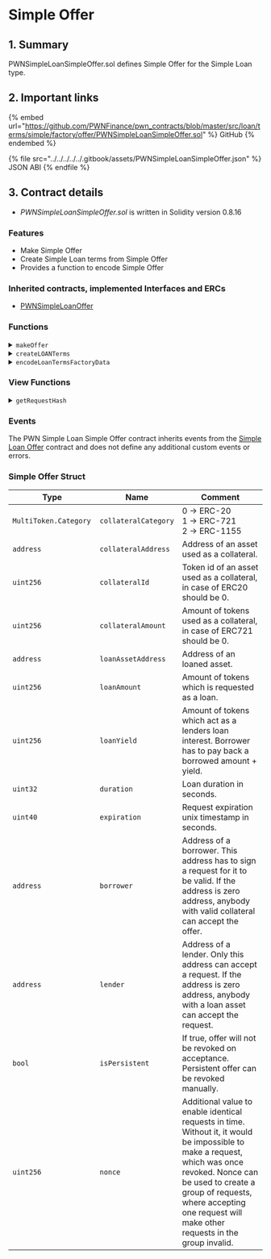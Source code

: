 # Simple Offer

## 1. Summary

PWNSimpleLoanSimpleOffer.sol defines Simple Offer for the Simple Loan type.

## 2. Important links

{% embed url="https://github.com/PWNFinance/pwn_contracts/blob/master/src/loan/terms/simple/factory/offer/PWNSimpleLoanSimpleOffer.sol" %}
GitHub
{% endembed %}

{% file src="../../../../../.gitbook/assets/PWNSimpleLoanSimpleOffer.json" %}
JSON ABI
{% endfile %}

## 3. Contract details

* _PWNSimpleLoanSimpleOffer.sol_ is written in Solidity version 0.8.16

### Features

* Make Simple Offer
* Create Simple Loan terms from Simple Offer
* Provides a function to encode Simple Offer

### Inherited contracts, implemented Interfaces and ERCs

* [PWNSimpleLoanOffer](./)

### Functions

<details>

<summary><code>makeOffer</code></summary>

#### Overview

Make an on-chain simple offer.

This function takes one argument supplied by the caller:

* `Offer calldata`**`offer`** - Offer struct with the simple offer parameters

#### Implementation

```solidity
function makeOffer(Offer calldata offer) external {
    _makeOffer(getOfferHash(offer), offer.lender);
}
```

</details>

<details>

<summary><code>createLOANTerms</code></summary>

#### Overview

Builds simple loan terms from given data.

This function takes three arguments supplied by the loan type:

* `address`**`caller`** - The caller of the `createLoan` function on the Loan contract
* `bytes calldata`**`factoryData`** - Encoded data for the Loan Terms factory
* `bytes calldata`**`signature`** - Singed loan factory data

#### Implementation

```solidity
function createLOANTerms(
    address caller,
    bytes calldata factoryData,
    bytes calldata signature
) external override onlyActiveLoan returns (PWNLOANTerms.Simple memory loanTerms) {

    Offer memory offer = abi.decode(factoryData, (Offer));
    bytes32 offerHash = getOfferHash(offer);

    address lender = offer.lender;
    address borrower = caller;

    // Check that offer has been made via on-chain tx, EIP-1271 or signed off-chain
    if (offersMade[offerHash] == false)
        if (PWNSignatureChecker.isValidSignatureNow(lender, offerHash, signature) == false)
            revert InvalidSignature();

    // Check valid offer
    if (offer.expiration != 0 && block.timestamp >= offer.expiration)
        revert OfferExpired();

    if (revokedOfferNonce.isNonceRevoked(lender, offer.nonce) == true)
        revert NonceAlreadyRevoked();

    if (offer.borrower != address(0))
        if (borrower != offer.borrower)
            revert CallerIsNotStatedBorrower(offer.borrower);

    if (offer.duration < MIN_LOAN_DURATION)
        revert InvalidDuration();

    // Prepare collateral and loan asset
    MultiToken.Asset memory collateral = MultiToken.Asset({
        category: offer.collateralCategory,
        assetAddress: offer.collateralAddress,
        id: offer.collateralId,
        amount: offer.collateralAmount
    });
    MultiToken.Asset memory loanAsset = MultiToken.Asset({
        category: MultiToken.Category.ERC20,
        assetAddress: offer.loanAssetAddress,
        id: 0,
        amount: offer.loanAmount
    });

    // Create loan object
    loanTerms = PWNLOANTerms.Simple({
        lender: lender,
        borrower: borrower,
        expiration: uint40(block.timestamp) + offer.duration,
        collateral: collateral,
        asset: loanAsset,
        loanRepayAmount: offer.loanAmount + offer.loanYield
    });

    // Revoke offer if not persistent
    if (!offer.isPersistent)
        revokedOfferNonce.revokeNonce(lender, offer.nonce);
}
```

</details>

<details>

<summary><code>encodeLoanTermsFactoryData</code></summary>

#### Overview

Returns encoded input data for the loan terms factory (inherited by this contract).

This function takes one argument supplied by the caller:

* `Offer memory`**`offer`** - Simple offer struct to encode

#### Implementation

```solidity
function encodeLoanTermsFactoryData(Offer memory offer) external pure returns (bytes memory) {
    return abi.encode(offer);
}
```

</details>

### View Functions

<details>

<summary><code>getRequestHash</code></summary>

#### Overview

Returns a simple offer hash according to [EIP-712](https://eips.ethereum.org/EIPS/eip-712).

This function takes one argument supplied by the caller:

* `Offer memory`**`offer`** - Simple offer struct to get hash of

#### Implementation

```solidity
function getOfferHash(Offer memory offer) public view returns (bytes32) {
    return keccak256(abi.encodePacked(
        hex"1901",
        DOMAIN_SEPARATOR,
        keccak256(abi.encodePacked(
            OFFER_TYPEHASH,
            abi.encode(offer)
        ))
    ));
}
```

</details>

### Events

The PWN Simple Loan Simple Offer contract inherits events from the [Simple Loan Offer](./) contract and does not define any additional custom events or errors.

### Simple Offer Struct

<table><thead><tr><th width="157.09421454876235">Type</th><th width="146.45656287647148">Name</th><th>Comment</th></tr></thead><tbody><tr><td><code>MultiToken.Category</code></td><td><code>collateralCategory</code></td><td>0 -> ERC-20<br>1 -> ERC-721<br>2 -> ERC-1155</td></tr><tr><td><code>address</code></td><td><code>collateralAddress</code></td><td>Address of an asset used as a collateral.</td></tr><tr><td><code>uint256</code></td><td><code>collateralId</code></td><td>Token id of an asset used as a collateral, in case of ERC20 should be 0.</td></tr><tr><td><code>uint256</code></td><td><code>collateralAmount</code></td><td>Amount of tokens used as a collateral, in case of ERC721 should be 0.</td></tr><tr><td><code>address</code></td><td><code>loanAssetAddress</code></td><td>Address of an loaned asset.</td></tr><tr><td><code>uint256</code></td><td><code>loanAmount</code></td><td>Amount of tokens which is requested as a loan.</td></tr><tr><td><code>uint256</code></td><td><code>loanYield</code></td><td>Amount of tokens which act as a lenders loan interest. Borrower has to pay back a borrowed amount + yield.</td></tr><tr><td><code>uint32</code></td><td><code>duration</code></td><td>Loan duration in seconds.</td></tr><tr><td><code>uint40</code></td><td><code>expiration</code></td><td>Request expiration unix timestamp in seconds.</td></tr><tr><td><code>address</code></td><td><code>borrower</code></td><td>Address of a borrower. This address has to sign a request for it to be valid. If the address is zero address, anybody with valid collateral can accept the offer.</td></tr><tr><td><code>address</code></td><td><code>lender</code></td><td>Address of a lender. Only this address can accept a request. If the address is zero address, anybody with a loan asset can accept the request.</td></tr><tr><td><code>bool</code></td><td><code>isPersistent</code></td><td>If true, offer will not be revoked on acceptance. Persistent offer can be revoked manually.</td></tr><tr><td><code>uint256</code></td><td><code>nonce</code></td><td>Additional value to enable identical requests in time. Without it, it would be impossible to make a request, which was once revoked. Nonce can be used to create a group of requests, where accepting one request will make other requests in the group invalid.</td></tr></tbody></table>
